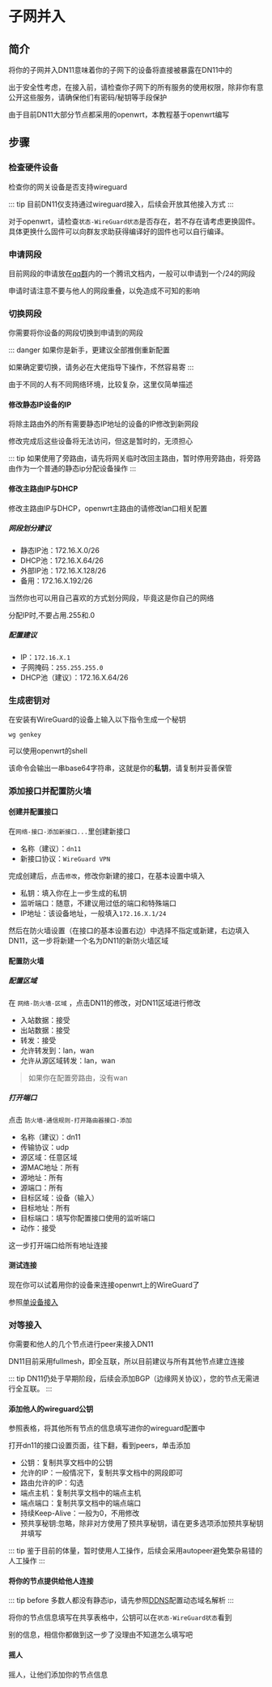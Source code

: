# 子网并入

## 简介

将你的子网并入DN11意味着你的子网下的设备将直接被暴露在DN11中的

出于安全性考虑，在接入前，请检查你子网下的所有服务的使用权限，除非你有意公开这些服务，请确保他们有密码/秘钥等手段保护

由于目前DN11大部分节点都采用的openwrt，本教程基于openwrt编写

## 步骤

### 检查硬件设备

检查你的网关设备是否支持wireguard

::: tip
目前DN11仅支持通过wireguard接入，后续会开放其他接入方式
:::

对于openwrt，请检查`状态-WireGuard状态`是否存在，若不存在请考虑更换固件。具体更换什么固件可以向群友求助获得编译好的固件也可以自行编译。

### 申请网段

目前网段的申请放在[qq群](https://jq.qq.com/?_wv=1027&k=wlfajEoS)内的一个腾讯文档内，一般可以申请到一个/24的网段

申请时请注意不要与他人的网段重叠，以免造成不可知的影响

### 切换网段

你需要将你设备的网段切换到申请到的网段

::: danger
如果你是新手，更建议全部推倒重新配置

如果确定要切换，请务必在大佬指导下操作，不然容易寄
:::

由于不同的人有不同网络环境，比较复杂，这里仅简单描述

#### 修改静态IP设备的IP

将除主路由外的所有需要静态IP地址的设备的IP修改到新网段

修改完成后这些设备将无法访问，但这是暂时的，无须担心

::: tip
如果使用了旁路由，请先将网关临时改回主路由，暂时停用旁路由，将旁路由作为一个普通的静态ip分配设备操作
:::

#### 修改主路由IP与DHCP

修改主路由IP与DHCP，openwrt主路由的请修改lan口相关配置

##### 网段划分建议

- 静态IP池：172.16.X.0/26
- DHCP池：172.16.X.64/26
- 外部IP池：172.16.X.128/26
- 备用：172.16.X.192/26

当然你也可以用自己喜欢的方式划分网段，毕竟这是你自己的网络

分配IP时,不要占用.255和.0

##### 配置建议

- IP：`172.16.X.1`
- 子网掩码：`255.255.255.0`
- DHCP池（建议）：172.16.X.64/26

### 生成密钥对

在安装有WireGuard的设备上输入以下指令生成一个秘钥

`wg genkey`

可以使用openwrt的shell

该命令会输出一串base64字符串，这就是你的**私钥**，请复制并妥善保管

### 添加接口并配置防火墙

#### 创建并配置接口

在`网络-接口-添加新接口...`里创建新接口

- 名称（建议）：`dn11`
- 新接口协议：`WireGuard VPN`

完成创建后，点击`修改`，修改你新建的接口，在基本设置中填入

- 私钥：填入你在上一步生成的私钥
- 监听端口：随意，不建议用过低的端口和特殊端口
- IP地址：该设备地址，一般填入`172.16.X.1/24`

然后在防火墙设置（在接口的基本设置右边）中选择不指定或新建，右边填入DN11，这一步将新建一个名为DN11的新防火墙区域

#### 配置防火墙

##### 配置区域

在 `网络-防火墙-区域` ，点击DN11的修改，对DN11区域进行修改

- 入站数据：接受
- 出站数据：接受
- 转发：接受
- 允许转发到：lan，wan
- 允许从源区域转发：lan，wan

> 如果你在配置旁路由，没有wan

##### 打开端口

点击 `防火墙-通信规则-打开路由器接口-添加`

- 名称（建议）：dn11
- 传输协议：udp
- 源区域：任意区域
- 源MAC地址：所有
- 源地址：所有
- 源端口：所有
- 目标区域：设备（输入）
- 目标地址：所有
- 目标端口：填写你配置接口使用的监听端口
- 动作：接受

这一步打开端口给所有地址连接

#### 测试连接

现在你可以试着用你的设备来连接openwrt上的WireGuard了

参照[单设备接入](/singleDevice)

### 对等接入

你需要和他人的几个节点进行peer来接入DN11

DN11目前采用fullmesh，即全互联，所以目前建议与所有其他节点建立连接

::: tip
DN11仍处于早期阶段，后续会添加BGP（边缘网关协议），您的节点无需进行全互联。
:::

#### 添加他人的wireguard公钥

参照表格，将其他所有节点的信息填写进你的wireguard配置中

打开dn11的接口设置页面，往下翻，看到peers，单击添加

- 公钥：复制共享文档中的公钥
- 允许的IP：一般情况下，复制共享文档中的网段即可
- 路由允许的IP：勾选
- 端点主机：复制共享文档中的端点主机
- 端点端口：复制共享文档中的端点端口
- 持续Keep-Alive：一般为0，不用修改
- 预共享秘钥:忽略，除非对方使用了预共享秘钥，请在更多选项添加预共享秘钥并填写

::: tip
鉴于目前的体量，暂时使用人工操作，后续会采用autopeer避免繁杂易错的人工操作
:::

#### 将你的节点提供给他人连接

::: tip before
多数人都没有静态ip，请先参照[DDNS](/ddns)配置动态域名解析
:::

将你的节点信息填写在共享表格中，公钥可以在`状态-WireGuard状态`看到

别的信息，相信你都做到这一步了没理由不知道怎么填写吧

#### 摇人

摇人，让他们添加你的节点信息
